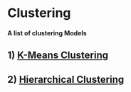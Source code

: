 # Clustering
#### A list of clustering Models

## 1) [K-Means Clustering](https://github.com/souvikb07/Machine-Learning/tree/master/Clustering/K-Means%20Clustering)
## 2) [Hierarchical Clustering](https://github.com/souvikb07/Machine-Learning/tree/master/Clustering/Hierarchical%20Clustering)
